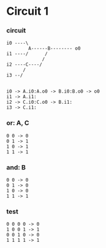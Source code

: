 # Circuit 1

### circuit

    i0 ----\
            A------B-------- o0
    i1 ----/      /
                 /
    i2 ----C----/
          /
    i3 --/


    i0 -> A.i0:A.o0 -> B.i0:B.o0 -> o0
    i1 -> A.i1:
    i2 -> C.i0:C.o0 -> B.i1:
    i3 -> C.i1:

### or: A, C

    0 0 -> 0
    0 1 -> 1
    1 0 -> 1
    1 1 -> 1

### and: B

    0 0 -> 0
    0 1 -> 0
    1 0 -> 0
    1 1 -> 1

### test

    0 0 0 0 -> 0
    1 0 0 1 -> 1
    0 0 1 0 -> 0
    1 1 1 1 -> 1
